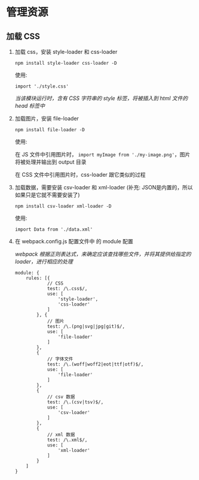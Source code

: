 # 管理资源

## 加载 CSS

1. 加载 css，安装 style-loader 和 css-loader

    ``` npm install style-loader css-loader -D ```

    使用:

    ``` import './style.css' ```

    *当该模块运行时，含有 CSS 字符串的 style 标签，将被插入到 html 文件的 head 标签中*

2. 加载图片，安装 file-loader

    ``` npm install file-loader -D ```

    使用:

    在 JS 文件中引用图片时，
    ``` import myImage from './my-image.png' ```，图片将被处理并输出到 output 目录

    在 CSS 文件中引用图片时，css-loader 跟它类似的过程

3. 加载数据，需要安装 csv-loader 和 xml-loader (补充: JSON是内置的，所以如果只是它就不需要安装了)

    ``` npm install csv-loader xml-loader -D ```

    使用:

    ``` import Data from './data.xml' ```

4. 在 webpack.config.js 配置文件中 的 module 配置

    *webpack 根据正则表达式，来确定应该查找哪些文件，并将其提供给指定的 loader，进行相应的处理*

    ```
    module: {
        rules: [{
                // CSS
                test: /\.css$/,
                use: [
                    'style-loader',
                    'css-loader'
                ]
            }, {
                // 图片
                test: /\.(png|svg|jpg|git)$/,
                use: [
                    'file-loader'
                ]
            },
            {
                // 字体文件
                test: /\.(woff|woff2|eot|ttf|otf)$/,
                use: [
                    'file-loader'
                ]
            },
            {
                // csv 数据
                test: /\.(csv|tsv)$/,
                use: [
                    'csv-loader'
                ]
            },
            {
                // xml 数据
                test: /\.xml$/,
                use: [
                    'xml-loader'
                ]
            }
        ]
    }
    ```